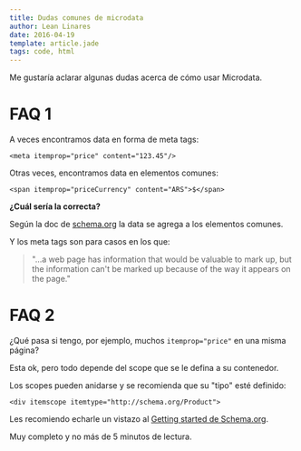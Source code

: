 ```yaml
---
title: Dudas comunes de microdata
author: Lean Linares
date: 2016-04-19
template: article.jade
tags: code, html
---
```


Me gustaría aclarar algunas dudas acerca de cómo usar Microdata.

# FAQ 1

A veces encontramos data en forma de meta tags:

```
<meta itemprop="price" content="123.45"/>
```

Otras veces, encontramos data en elementos comunes:

```
<span itemprop="priceCurrency" content="ARS">$</span>
```

**¿Cuál sería la correcta?**

Según la doc de [schema.org](http://schema.org/) la data se agrega a los elementos comunes.

Y los meta tags son para casos en los que:

> "...a web page has information that would be valuable to mark up, but the information can't be marked up because of the way it appears on the page."

# FAQ 2

¿Qué pasa si tengo, por ejemplo, muchos `itemprop="price"` en una misma página?

Esta ok, pero todo depende del scope que se le defina a su contenedor.

Los scopes pueden anidarse y se recomienda que su "tipo" esté definido:

```
<div itemscope itemtype="http://schema.org/Product">
```

Les recomiendo echarle un vistazo al [Getting started de Schema.org](http://schema.org/docs/gs.html).

Muy completo y no más de 5 minutos de lectura.
